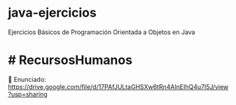 # java-ejercicios
Ejercicios Básicos de Programación Orientada a Objetos en Java

# # RecursosHumanos
:memo: Enunciado: https://drive.google.com/file/d/17PAfJULtaGHSXw6tRn4AlnEIhQ4u7l5J/view?usp=sharing
